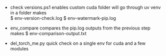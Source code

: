 

 - check versions.ps1 
    enables custom cuda folder
    will go through uv venv in a folder 
    makes  
        $ env-version-check.log
        $ env-watermark-pip.log
- env_compare
    compares the pip.log outputs from the previous step
    makes
        $ env-comparison-output.txt

- del_torch_me.py
    quick check on a single env for cuda and a few modules


